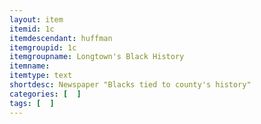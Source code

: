 ```yaml
---
layout: item
itemid: 1c
itemdescendant: huffman
itemgroupid: 1c
itemgroupname: Longtown's Black History 
itemname: 
itemtype: text
shortdesc: Newspaper "Blacks tied to county's history"
categories: [  ]
tags: [  ]
---
```







